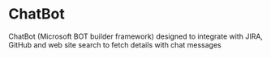 # ChatBot
ChatBot (Microsoft BOT builder framework) designed to integrate with JIRA, GitHub and web site search to fetch details with chat messages

